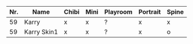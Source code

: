 | Nr. | Name        | Chibi | Mini | Playroom | Portrait | Spine |
| --- | ----------- | ----- | ---- | -------- | -------- | ----- |
| 59  | Karry       | x     | x    | ?        | x        | x     |
| 59  | Karry Skin1 | x     | x    | ?        | x        | o     |

